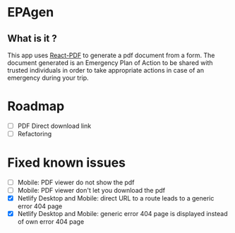 # EPAgen

## What is it ?
This app uses [React-PDF](https://react-pdf.org/) to generate a pdf document from a form.
The document generated is an Emergency Plan of Action to be shared with trusted individuals in order to take appropriate actions in case of an emergency during your trip.

# Roadmap
- [ ] PDF Direct download link
- [ ] Refactoring

# Fixed known issues
- [ ] Mobile: PDF viewer do not show the pdf
- [ ] Mobile: PDF viewer don't let you download the pdf
- [x] Netlify Desktop and Mobile: direct URL to a route leads to a generic error 404 page
- [x] Netlify Desktop and Mobile: generic error 404 page is displayed instead of own error 404 page